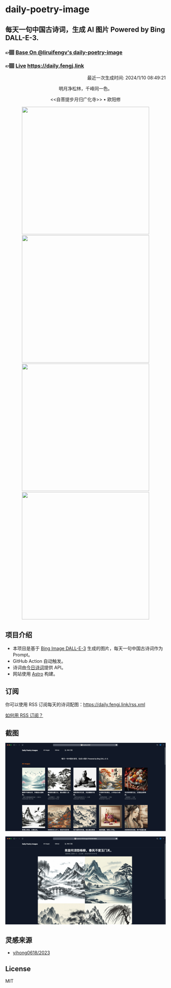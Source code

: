 
# daily-poetry-image

## 每天一句中国古诗词，生成 AI 图片 Powered by Bing DALL-E-3.

### 👉🏽 [Base On @liruifengv's daily-poetry-image](https://github.com/liruifengv/daily-poetry-image)

### 👉🏽 [Live](https://daily.fengj.link) https://daily.fengj.link

<p align="right">
  最近一次生成时间: 2024/1/10 08:49:21
</p>
<p align="center">
明月净松林，千峰同一色。
</p>
<p align="center">
<<自菩提步月归广化寺>> • 欧阳修
</p>
<p align="center">
<img src="https://tse1.mm.bing.net/th/id/OIG.M2NQ8qGLYLEJ6rLd0FxG" height="400" width="400" />
<img src="https://tse2.mm.bing.net/th/id/OIG.tyHFiyUYSeL_KoXOiPWw" height="400" width="400" />
<img src="https://tse1.mm.bing.net/th/id/OIG.oj9kmahp2g55DIlAPN3x" height="400" width="400" />
<img src="https://tse4.mm.bing.net/th/id/OIG.Y50VwrxUsM_mrNqbysE4" height="400" width="400" />
</p>

## 项目介绍

-   本项目是基于 [Bing Image DALL-E-3](https://www.bing.com/images/create) 生成的图片，每天一句中国古诗词作为 Prompt。
-   GitHub Action 自动触发。
-   诗词由[今日诗词](https://www.jinrishici.com/)提供 API。
-   网站使用 [Astro](https://astro.build) 构建。

## 订阅

你可以使用 RSS 订阅每天的诗词配图：https://daily.fengj.link/rss.xml

[如何用 RSS 订阅？](https://zhuanlan.zhihu.com/p/55026716)

## 截图

![图片列表](./screenshots/Snipaste_2023-12-28_21-00-26.png)

![图片详情](./screenshots/Snipaste_2023-12-28_21-00-53.png)

## 灵感来源

-   [yihong0618/2023](https://github.com/yihong0618/2023)

## License

MIT
